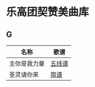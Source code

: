 # 乐高团契赞美曲库

## G

| 名称 | 歌谱 |
| --- | --- |
| 主你是我力量 | [五线谱](https://share.weiyun.com/5mxegly) |
| 圣灵请你来| [简谱](https://share.weiyun.com/5SW62qb)|

